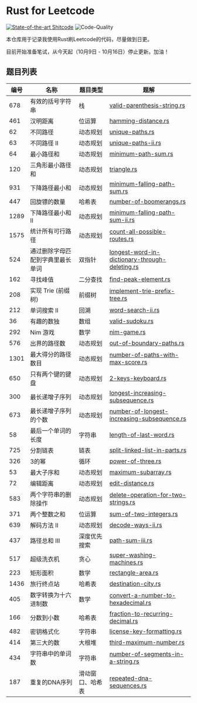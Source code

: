 # Rust for Leetcode

[![State-of-the-art Shitcode](https://img.shields.io/static/v1?label=State-of-the-art&message=Shitcode&color=7B5804)](https://github.com/trekhleb/state-of-the-art-shitcode) ![Code-Quality](https://img.shields.io/badge/Code%20Quality-D-red)

本仓库用于记录我使用Rust刷Leetcode的代码，尽量做到日更。

目前开始准备笔试，从今天起（10月9日 - 10月16日）停止更新。加油！

## 题目列表

| 编号 | 名称                             | 题目类型         | 题解                                                         |
| ---- | -------------------------------- | ---------------- | ------------------------------------------------------------ |
| 678  | 有效的括号字符串                 | 栈               | [valid-parenthesis-string.rs](/solutions/valid-parenthesis-string.rs) |
| 461  | 汉明距离                         | 位运算           | [hamming-distance.rs](/solutions/hamming-distance.rs)        |
| 62   | 不同路径                         | 动态规划         | [unique-paths.rs](/solutions/unique-paths.rs)                |
| 63   | 不同路径 II                      | 动态规划         | [unique-paths-ii.rs](/solutions/unique-paths-ii.rs)          |
| 64   | 最小路径和                       | 动态规划         | [minimum-path-sum.rs](/solutions/minimum-path-sum.rs)        |
| 120  | 三角形最小路径和                 | 动态规划         | [triangle.rs](/solutions/triangle.rs)                        |
| 931  | 下降路径最小和                   | 动态规划         | [minimum-falling-path-sum.rs](/solutions/minimum-falling-path-sum.rs) |
| 447  | 回旋镖的数量                     | 哈希表           | [number-of-boomerangs.rs](/solutions/number-of-boomerangs.rs) |
| 1289 | 下降路径最小和  II               | 动态规划         | [minimum-falling-path-sum-ii.rs](/solutions/minimum-falling-path-sum-ii.rs) |
| 1575 | 统计所有可行路径                 | 动态规划         | [count-all-possible-routes.rs](/solutions/count-all-possible-routes.rs) |
| 524  | 通过删除字母匹配到字典里最长单词 | 双指针           | [longest-word-in-dictionary-through-deleting.rs](/solutions/longest-word-in-dictionary-through-deleting.rs) |
| 162  | 寻找峰值                         | 二分查找         | [find-peak-element.rs](/solutions/find-peak-element.rs)      |
| 208  | 实现 Trie (前缀树)               | 前缀树           | [implement-trie-prefix-tree.rs](/solutions/implement-trie-prefix-tree.rs) |
| 212  | 单词搜索 II                      | 回溯             | [word-search-ii.rs](/solutions/word-search-ii.rs)            |
| 36   | 有趣的数独                       | 数组             | [valid-sudoku.rs](/solutions/valid-sudoku.rs)                |
| 292  | Nim 游戏                         | 数学             | [nim-game.rs](/solutions/nim-game.rs)                        |
| 576  | 出界的路径数                     | 动态规划         | [out-of-boundary-paths.rs](/solutions/out-of-boundary-paths.rs) |
| 1301 | 最大得分的路径数目               | 动态规划         | [number-of-paths-with-max-score.rs](/solutions/number-of-paths-with-max-score.rs) |
| 650  | 只有两个键的键盘                 | 动态规划         | [2-keys-keyboard.rs](/solutions/2-keys-keyboard.rs)          |
| 300  | 最长递增子序列                   | 动态规划         | [longest-increasing-subsequence.rs](/solutions/longest-increasing-subsequence.rs) |
| 673  | 最长递增子序列的个数             | 动态规划         | [number-of-longest-increasing-subsequence.rs](/solutions/number-of-longest-increasing-subsequence.rs) |
| 58   | 最后一个单词的长度               | 字符串           | [length-of-last-word.rs](/solutions/length-of-last-word.rs)  |
| 725  | 分割链表                         | 链表             | [split-linked-list-in-parts.rs](/solutions/split-linked-list-in-parts.rs) |
| 326  | 3的幂                            | 循环             | [power-of-three.rs](/solutions/power-of-three.rs)            |
| 53   | 最大子序和                       | 动态规划         | [maximum-subarray.rs](/solutions/maximum-subarray.rs)        |
| 72   | 编辑距离                         | 动态规划         | [edit-distance.rs](/solutions/edit-distance.rs)              |
| 583  | 两个字符串的删除操作             | 动态规划         | [delete-operation-for-two-strings.rs](/solutions/delete-operation-for-two-strings.rs) |
| 371  | 两个整数之和                     | 位运算           | [sum-of-two-integers.rs](/solutions/sum-of-two-integers.rs)  |
| 639  | 解码方法 II                      | 动态规划         | [decode-ways-ii.rs](/solutions/decode-ways-ii.rs)            |
| 437  | 路径总和 III                     | 深度优先搜索     | [path-sum-iii.rs](/solutions/path-sum-iii.rs)                |
| 517  | 超级洗衣机                       | 贪心             | [super-washing-machines.rs](/solutions/super-washing-machines.rs) |
| 223  | 矩形面积                         | 数学             | [rectangle-area.rs](/solutions/rectangle-area.rs)            |
| 1436 | 旅行终点站                       | 哈希表           | [destination-city.rs](/solutions/destination-city.rs)        |
| 405  | 数字转换为十六进制数             | 数学             | [convert-a-number-to-hexadecimal.rs](/solutions/convert-a-number-to-hexadecimal.rs) |
| 166  | 分数到小数                       | 哈希表           | [fraction-to-recurring-decimal.rs](/solutions/fraction-to-recurring-decimal.rs) |
| 482  | 密钥格式化                       | 字符串           | [license-key-formatting.rs](/solutions/license-key-formatting.rs) |
| 414  | 第三大的数                       | 大根堆           | [third-maximum-number.rs](/solutions/third-maximum-number.rs) |
| 434  | 字符串中的单词数                 | 字符串           | [number-of-segments-in-a-string.rs](/solutions/number-of-segments-in-a-string.rs) |
| 187  | 重复的DNA序列                    | 滑动窗口、哈希表 | [repeated-dna-sequences.rs](/solutions/repeated-dna-sequences.rs) |

